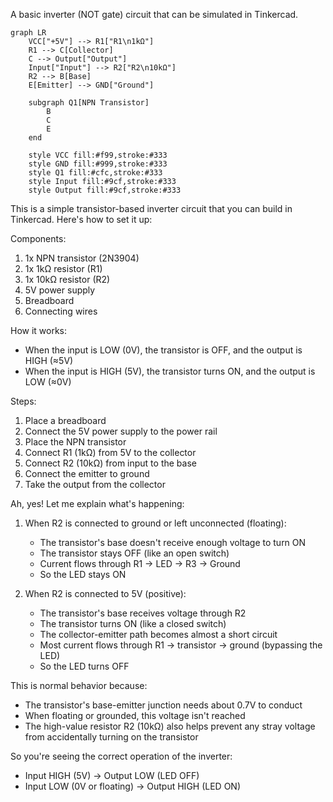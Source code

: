 A basic inverter (NOT gate) circuit that can be simulated in Tinkercad.

```mermaid
graph LR
    VCC["+5V"] --> R1["R1\n1kΩ"]
    R1 --> C[Collector]
    C --> Output["Output"]
    Input["Input"] --> R2["R2\n10kΩ"]
    R2 --> B[Base]
    E[Emitter] --> GND["Ground"]
    
    subgraph Q1[NPN Transistor]
        B
        C
        E
    end

    style VCC fill:#f99,stroke:#333
    style GND fill:#999,stroke:#333
    style Q1 fill:#cfc,stroke:#333
    style Input fill:#9cf,stroke:#333
    style Output fill:#9cf,stroke:#333
```

This is a simple transistor-based inverter circuit that you can build in Tinkercad. Here's how to set it up:

Components:

1. 1x NPN transistor (2N3904)
2. 1x 1kΩ resistor (R1)
3. 1x 10kΩ resistor (R2)
4. 5V power supply
5. Breadboard
6. Connecting wires

How it works:

- When the input is LOW (0V), the transistor is OFF, and the output is HIGH (≈5V)
- When the input is HIGH (5V), the transistor turns ON, and the output is LOW (≈0V)

Steps:

1. Place a breadboard
2. Connect the 5V power supply to the power rail
3. Place the NPN transistor
4. Connect R1 (1kΩ) from 5V to the collector
5. Connect R2 (10kΩ) from input to the base
6. Connect the emitter to ground
7. Take the output from the collector

Ah, yes! Let me explain what's happening:

1. When R2 is connected to ground or left unconnected (floating):
   - The transistor's base doesn't receive enough voltage to turn ON
   - The transistor stays OFF (like an open switch)
   - Current flows through R1 → LED → R3 → Ground
   - So the LED stays ON

2. When R2 is connected to 5V (positive):
   - The transistor's base receives voltage through R2
   - The transistor turns ON (like a closed switch)
   - The collector-emitter path becomes almost a short circuit
   - Most current flows through R1 → transistor → ground (bypassing the LED)
   - So the LED turns OFF

This is normal behavior because:
- The transistor's base-emitter junction needs about 0.7V to conduct
- When floating or grounded, this voltage isn't reached
- The high-value resistor R2 (10kΩ) also helps prevent any stray voltage from accidentally turning on the transistor

So you're seeing the correct operation of the inverter:
- Input HIGH (5V) → Output LOW (LED OFF)
- Input LOW (0V or floating) → Output HIGH (LED ON)

